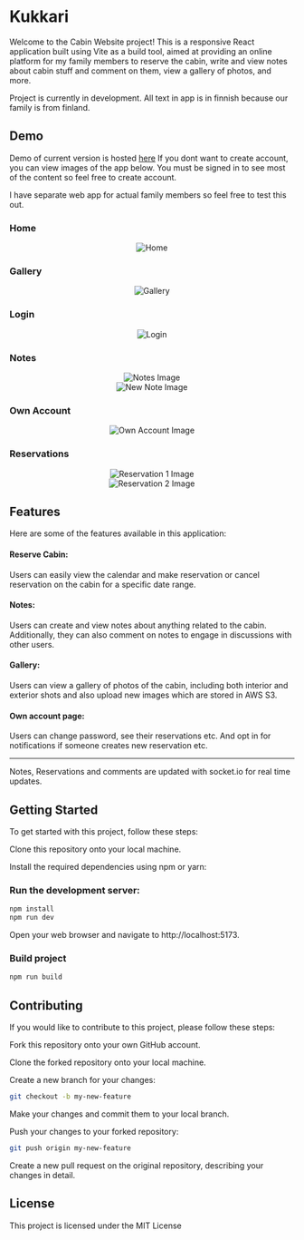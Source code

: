 # Kukkari
Welcome to the Cabin Website project! This is a responsive React application built using Vite as a build tool, aimed at providing an online platform for my family members to reserve the cabin, write and view notes about cabin stuff and comment on them, view a gallery of photos, and more.

Project is currently in development. All text in app is in finnish because our family is from finland.

## Demo 
Demo of current version is hosted [here](https://kukkari.vercel.app/#/)
If you dont want to create account, you can view images of the app below.
You must be signed in to see most of the content so feel free to create account.

I have separate web app for actual family members so feel free to test this out.

<h3>Home</h3>
<div align='center'>
  <img src="../assets/images/home.png" alt="Home" />
</div>

<h3>Gallery</h3>
<div align='center'>
  <img src="../assets/images/gallery.png" alt="Gallery" />
</div>

<h3>Login</h3>
<div align='center'>
  <img src="../assets/images/login.png" alt="Login" />
</div>

<h3>Notes</h3>
<div align='center'>
  <img src="../assets/images/notes.png" alt="Notes Image" />
</div>

<div align='center'>
  <img src="../assets/images/newnote.png" alt="New Note Image" />
</div>

<h3>Own Account</h3>
<div align='center'>
  <img src="../assets/images/ownaccount.png" alt="Own Account Image" />
</div>

<h3>Reservations</h3>
<div align='center'>
  <img src="../assets/images/res1.png" alt="Reservation 1 Image" />
</div>

<div align='center'>
  <img src="../assets/images/res2.png" alt="Reservation 2 Image" />
</div>

## Features
Here are some of the features available in this application:

#### Reserve Cabin: 
Users can easily view the calendar and make reservation or cancel reservation on the cabin for a specific date range.

#### Notes: 
Users can create and view notes about anything related to the cabin. Additionally, they can also comment on notes to engage in discussions with other users. 

#### Gallery: 
Users can view a gallery of photos of the cabin, including both interior and exterior shots and also upload new images which are stored in AWS S3.

#### Own account page:
 Users can change password, see their reservations etc. And opt in for notifications if someone creates new reservation etc.

-------

Notes, Reservations and comments are updated with socket.io for real time updates.

## Getting Started
To get started with this project, follow these steps:

Clone this repository onto your local machine.

Install the required dependencies using npm or yarn:

### Run the development server:
```bash
npm install 
npm run dev
```
Open your web browser and navigate to http://localhost:5173.

### Build project
```bash
npm run build
```

## Contributing
If you would like to contribute to this project, please follow these steps:

Fork this repository onto your own GitHub account.

Clone the forked repository onto your local machine.

Create a new branch for your changes:
```bash
git checkout -b my-new-feature
```
Make your changes and commit them to your local branch.

Push your changes to your forked repository:
```bash
git push origin my-new-feature
```
Create a new pull request on the original repository, describing your changes in detail.
## License
This project is licensed under the MIT License